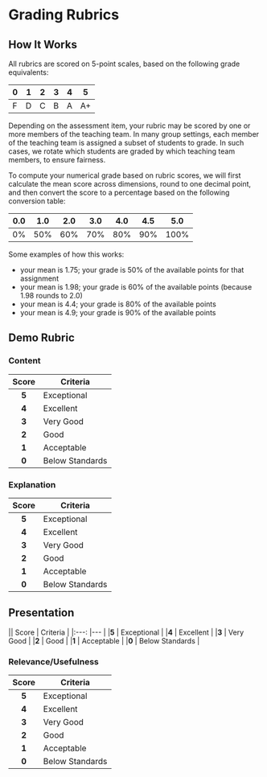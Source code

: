 # Grading Rubrics

## How It Works
All rubrics are scored on 5-point scales, based on the following grade equivalents:

| 0 | 1 | 2 | 3 | 4 | 5 |
| --- | --- | --- | --- | --- | --- |
| F | D | C | B | A | A+ |

Depending on the assessment item, your rubric may be scored by one or more members of the teaching team. In many group settings, each member of the teaching team is assigned a subset of students to grade. In such cases, we rotate which students are graded by which teaching team members, to ensure fairness.

To compute your numerical grade based on rubric scores, we will first calculate the mean score across dimensions, round to one decimal point, and then convert the score to a percentage based on the following conversion table:

| 0.0 | 1.0 | 2.0 | 3.0 | 4.0 | 4.5 | 5.0 |
| --- | --- | --- | --- | --- | --- | --- |
| 0%  | 50% | 60% | 70% | 80% | 90% | 100% |

Some examples of how this works:
- your mean is 1.75; your grade is 50% of the available points for that assignment
- your mean is 1.98; your grade is 60% of the available points (because 1.98 rounds to 2.0)
- your mean is 4.4; your grade is 80% of the available points
- your mean is 4.9; your grade is 90% of the available points

## Demo Rubric

### Content
| Score | Criteria |
|:---:  |---    |
|**5**  | Exceptional  |
|**4**  | Excellent  |
|**3**  | Very Good  |
|**2**  | Good  |
|**1**  | Acceptable  |
|**0**  | Below Standards  |

### Explanation
| Score | Criteria |
|:---:  |---    |
|**5**  | Exceptional  |
|**4**  | Excellent  |
|**3**  | Very Good  |
|**2**  | Good  |
|**1**  | Acceptable  |
|**0**  | Below Standards  |

## Presentation 
|| Score | Criteria |
|:---:  |---    |
|**5**  | Exceptional  |
|**4**  | Excellent  |
|**3**  | Very Good  |
|**2**  | Good  |
|**1**  | Acceptable  |
|**0**  | Below Standards  |

### Relevance/Usefulness
| Score | Criteria |
|:---:  |---    |
|**5**  | Exceptional  |
|**4**  | Excellent  |
|**3**  | Very Good  |
|**2**  | Good  |
|**1**  | Acceptable  |
|**0**  | Below Standards  |
